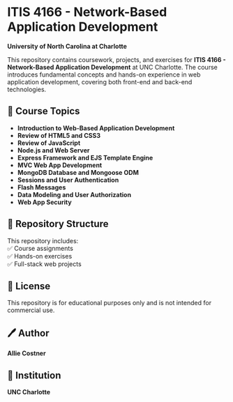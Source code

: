 # ITIS 4166 - Network-Based Application Development  
**University of North Carolina at Charlotte**  

This repository contains coursework, projects, and exercises for **ITIS 4166 - Network-Based Application Development** at UNC Charlotte. The course introduces fundamental concepts and hands-on experience in web application development, covering both front-end and back-end technologies.

## 📌 Course Topics  
- **Introduction to Web-Based Application Development**  
- **Review of HTML5 and CSS3**  
- **Review of JavaScript**  
- **Node.js and Web Server**  
- **Express Framework and EJS Template Engine**  
- **MVC Web App Development**  
- **MongoDB Database and Mongoose ODM**  
- **Sessions and User Authentication**  
- **Flash Messages**  
- **Data Modeling and User Authorization**  
- **Web App Security**  

## 📁 Repository Structure  
This repository includes:  
✅ Course assignments  
✅ Hands-on exercises  
✅ Full-stack web projects  

## 📜 License  
This repository is for educational purposes only and is not intended for commercial use.  

## 🖊 Author  
**Allie Costner**  

## 🏫 Institution  
**UNC Charlotte**  




